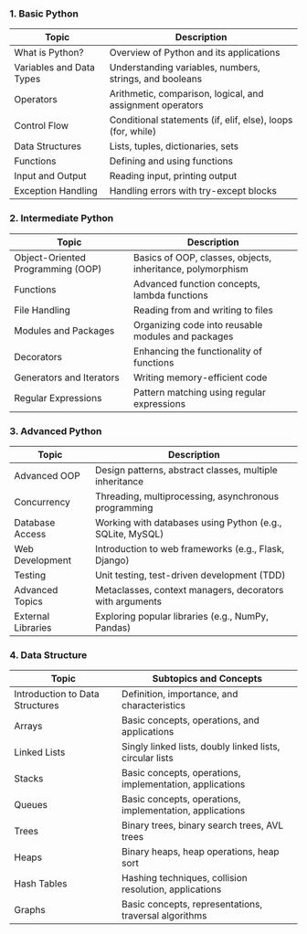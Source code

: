 
### 1. Basic Python

| Topic                    | Description                                                 |
|--------------------------|-------------------------------------------------------------|
| What is Python?          | Overview of Python and its applications                     |
| Variables and Data Types | Understanding variables, numbers, strings, and booleans     |
| Operators                | Arithmetic, comparison, logical, and assignment operators   |
| Control Flow             | Conditional statements (if, elif, else), loops (for, while) |
| Data Structures          | Lists, tuples, dictionaries, sets                           |
| Functions                | Defining and using functions                                |
| Input and Output         | Reading input, printing output                              |
| Exception Handling       | Handling errors with try-except blocks                      |

### 2. Intermediate Python

| Topic                             | Description                                                |
|-----------------------------------|------------------------------------------------------------|
| Object-Oriented Programming (OOP) | Basics of OOP, classes, objects, inheritance, polymorphism |
| Functions                         | Advanced function concepts, lambda functions               |
| File Handling                     | Reading from and writing to files                          |
| Modules and Packages              | Organizing code into reusable modules and packages         |
| Decorators                        | Enhancing the functionality of functions                   |
| Generators and Iterators          | Writing memory-efficient code                              |
| Regular Expressions               | Pattern matching using regular expressions                 |

### 3. Advanced Python

| Topic              | Description                                               |
|--------------------|-----------------------------------------------------------|
| Advanced OOP       | Design patterns, abstract classes, multiple inheritance   |
| Concurrency        | Threading, multiprocessing, asynchronous programming      |
| Database Access    | Working with databases using Python (e.g., SQLite, MySQL) |
| Web Development    | Introduction to web frameworks (e.g., Flask, Django)      |
| Testing            | Unit testing, test-driven development (TDD)               |
| Advanced Topics    | Metaclasses, context managers, decorators with arguments  |
| External Libraries | Exploring popular libraries (e.g., NumPy, Pandas)         |

### 4. Data Structure
| Topic                           | Subtopics and Concepts                                   |
|---------------------------------|----------------------------------------------------------|
| Introduction to Data Structures | Definition, importance, and characteristics              |
| Arrays                          | Basic concepts, operations, and applications             |
| Linked Lists                    | Singly linked lists, doubly linked lists, circular lists |
| Stacks                          | Basic concepts, operations, implementation, applications |
| Queues                          | Basic concepts, operations, implementation, applications |
| Trees                           | Binary trees, binary search trees, AVL trees             |
| Heaps                           | Binary heaps, heap operations, heap sort                 |
| Hash Tables                     | Hashing techniques, collision resolution, applications   |
| Graphs                          | Basic concepts, representations, traversal algorithms    |
